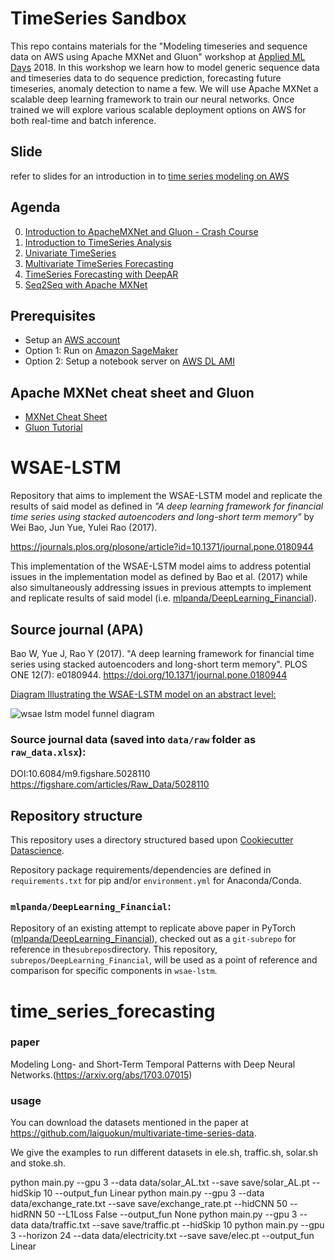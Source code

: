 # TimeSeries Sandbox


This repo contains materials for the "Modeling timeseries and sequence data on AWS using Apache
MXNet and Gluon" workshop at [Applied ML Days](https://www.appliedmldays.org/) 2018. In this
workshop we learn how to model generic sequence data and timeseries data to do sequence prediction,
forecasting future timeseries, anomaly detection to name a few. We will use Apache MXNet a scalable
deep learning framework to train our neural networks. Once trained we will explore various scalable
deployment options on AWS for both real-time and batch inference.

## Slide
refer to slides for an introduction in to [time series modeling on
AWS](https://www.slideshare.net/mallyajiggs/time-series-modeling-workd-amld-2018-lausanne) 

## Agenda

0. [Introduction to ApacheMXNet and Gluon - Crash Course](intro_mxnet_gluon)
1. [Introduction to TimeSeries Analysis](intro_to_timeseries.ipynb)
2. [Univariate TimeSeries](univariate_timeseries_forecasting_lstm.ipynb)
3. [Multivariate TimeSeries Forecasting](multivariate_timeseries_forecasting.ipynb)
4. [TimeSeries Forecasting with DeepAR](sagemaker-timeseries)
5. [Seq2Seq with Apache MXNet](seq2seq)

## Prerequisites

- Setup an [AWS account](https://docs.aws.amazon.com/sagemaker/latest/dg/gs-account.html)
- Option 1: Run on [Amazon
  SageMaker](https://docs.aws.amazon.com/sagemaker/latest/dg/gs-setup-working-env.html)
- Option 2: Setup a notebook server on [AWS DL
  AMI](https://s3.amazonaws.com/smallya-test/strata-london/NotebookSetupAWS.html)

## Apache MXNet cheat sheet and Gluon  

- [MXNet Cheat Sheet](https://bit.ly/2xTIwuj)
- [Gluon Tutorial](https://github.com/zackchase/mxnet-the-straight-dope)

# WSAE-LSTM




Repository that aims to implement the WSAE-LSTM model and replicate the results of said model as defined in *"A deep learning framework for financial time series using stacked autoencoders and long-short term memory"* by Wei Bao, Jun Yue, Yulei Rao (2017).

https://journals.plos.org/plosone/article?id=10.1371/journal.pone.0180944

This implementation of the WSAE-LSTM model aims to address potential issues in the implementation model as defined by Bao et al. (2017) while also simultaneously addressing issues in previous attempts to implement and replicate results of said model (i.e. [mlpanda/DeepLearning_Financial](https://github.com/mlpanda/DeepLearning_Financial)). 


## Source journal (APA)

Bao W, Yue J, Rao Y (2017). "A deep learning framework for financial time series using stacked autoencoders and long-short term memory". PLOS ONE 12(7): e0180944. https://doi.org/10.1371/journal.pone.0180944

<u>Diagram Illustrating the WSAE-LSTM model on an abstract level:</u>

![wsae lstm model funnel diagram](https://github.com/timothyyu/wsae-lstm/blob/master/docs/wsae%20lstm%20model%20funnel%20diagram.png)

### Source journal data (saved into `data/raw` folder as `raw_data.xlsx`):
DOI:10.6084/m9.figshare.5028110
https://figshare.com/articles/Raw_Data/5028110

## Repository structure

This repository uses a directory structured based upon [Cookiecutter Datascience]( http://drivendata.github.io/cookiecutter-data-science/#directory-structure).

Repository package requirements/dependencies are defined in `requirements.txt` for pip and/or `environment.yml` for Anaconda/Conda. 

### `mlpanda/DeepLearning_Financial`:

Repository of an existing attempt to replicate above paper in PyTorch ([mlpanda/DeepLearning_Financial](https://github.com/mlpanda/DeepLearning_Financial)), checked out as a `git-subrepo` for reference in the`subrepos`directory. This repository, `subrepos/DeepLearning_Financial`, will be used as a point of reference and comparison for specific components in `wsae-lstm`.


# time_series_forecasting

### paper

Modeling Long- and Short-Term Temporal Patterns with Deep Neural Networks.(https://arxiv.org/abs/1703.07015)

### usage

You can download the datasets mentioned in the paper at https://github.com/laiguokun/multivariate-time-series-data.

We give the examples to run different datasets in ele.sh, traffic.sh, solar.sh and stoke.sh.

python main.py --gpu 3 --data data/solar_AL.txt --save save/solar_AL.pt --hidSkip 10 --output_fun Linear
python main.py --gpu 3 --data data/exchange_rate.txt --save save/exchange_rate.pt --hidCNN 50 --hidRNN 50 --L1Loss False --output_fun None
python main.py --gpu 3 --data data/traffic.txt --save save/traffic.pt --hidSkip 10
python main.py --gpu 3 --horizon 24 --data data/electricity.txt --save save/elec.pt --output_fun Linear
